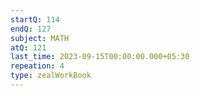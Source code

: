 ```yaml
---
startQ: 114
endQ: 127
subject: MATH
atQ: 121
last_time: 2023-09-15T00:00:00.000+05:30
repeation: 4
type: zealWorkBook
---
```

